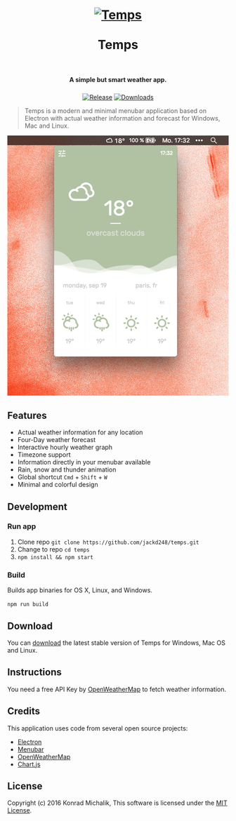 <h1 align="center">
<a href="https://github.com/jackd248/temps">
<img src="https://github.com/jackd248/temps/blob/master/assets/app.png?raw=true" alt="Temps" width="200"/></a><br/><br/>
Temps
<br/>
<br/>
</h1>

<h4 align="center">A simple but smart weather app.</h4>
<h5 align="center"></h5>

<p align="center">
  <a href="https://github.com/jackd248/temps/releases"><img src="https://img.shields.io/github/release/jackd248/temps.svg" alt="Release"></a>
  <a href="https://github.com/jackd248/temps/releases"><img src="https://img.shields.io/github/downloads/jackd248/temps/latest/total.svg" alt="Downloads" /></a>
</p>

> Temps is a modern and minimal menubar application based on Electron with actual weather information and forecast for Windows, Mac and Linux.

![temps screenshot](assets/screenshot.png)

## Features

* Actual weather information for any location
* Four-Day weather forecast
* Interactive hourly weather graph
* Timezone support
* Information directly in your menubar available
* Rain, snow and thunder animation
* Global shortcut ```Cmd``` + ```Shift``` + ```W```
* Minimal and colorful design

## Development

### Run app

1. Clone repo ```git clone https://github.com/jackd248/temps.git```
2. Change to repo ```cd temps```
3. ```npm install && npm start```

### Build

Builds app binaries for OS X, Linux, and Windows.

```npm run build```

## Download

You can [download](https://github.com/jackd248/temps/releases) the latest stable version of Temps for Windows, Mac OS and Linux. 

## Instructions

You need a free API Key by [OpenWeatherMap](http://openweathermap.org/) to fetch weather information.

## Credits

This application uses code from several open source projects:

* [Electron](http://electron.atom.io/)
* [Menubar](https://github.com/maxogden/menubar)
* [OpenWeatherMap](http://openweathermap.org/)
* [Chart.js](http://www.chartjs.org/)

## License

Copyright (c) 2016 Konrad Michalik, This software is licensed under the [MIT License](LICENSE).
